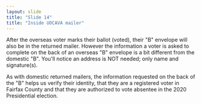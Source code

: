 ```yaml
---
layout: slide
title: "Slide 14"
title: "Inside UOCAVA mailer"
---
```


After the overseas voter marks their ballot (voted), their "B" envelope will also be in the returned mailer. However the information a voter is asked to complete on the back of an overseas "B" envelope is a bit different from the domestic "B". You'll notice an address is NOT needed; only name and signature(s).

As with domestic returned mailers, the information requested on the back of the "B" helps us verify their identity, that they are a registered voter in Fairfax County and that they are authorized to vote absentee in the 2020 Presidential election.